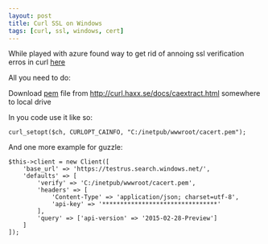 ```yaml
---
layout: post
title: Curl SSL on Windows
tags: [curl, ssl, windows, cert]
---
```


While played with azure found way to get rid of annoing ssl verification erros in curl [here](http://richardwarrender.com/2007/05/the-secret-to-curl-in-php-on-windows/)

All you need to do:

Download [pem](http://curl.haxx.se/ca/cacert.pem) file from http://curl.haxx.se/docs/caextract.html somewhere to local drive

In you code use it like so:

	curl_setopt($ch, CURLOPT_CAINFO, "C:/inetpub/wwwroot/cacert.pem");

And one more example for guzzle:

	$this->client = new Client([
        'base_url' => 'https://testrus.search.windows.net/',
        'defaults' => [
            'verify' => 'C:/inetpub/wwwroot/cacert.pem',
            'headers' => [
                'Content-Type' => 'application/json; charset=utf-8',
                'api-key' => '********************************'
            ],
            'query' => ['api-version' => '2015-02-28-Preview']
        ]
    ]);
